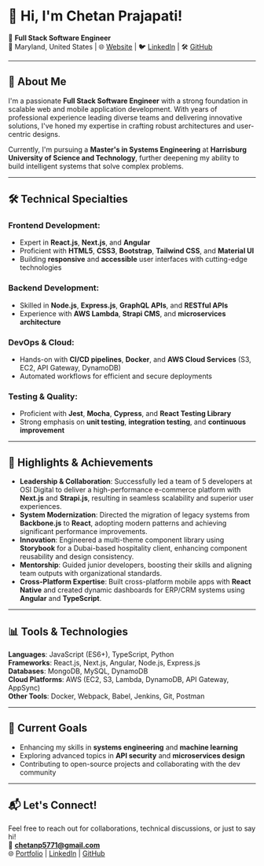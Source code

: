 # 👋 Hi, I'm Chetan Prajapati!

🎯 **Full Stack Software Engineer**  
📍 Maryland, United States | 🌐 [Website](https://www.chetanp.com) | 🐦 [LinkedIn](https://www.linkedin.com/in/chetan-prajapati-se/) | 🛠️ [GitHub](https://github.com/itschetan09)  

---

## 🚀 About Me

I'm a passionate **Full Stack Software Engineer** with a strong foundation in scalable web and mobile application development. With years of professional experience leading diverse teams and delivering innovative solutions, I've honed my expertise in crafting robust architectures and user-centric designs.

Currently, I'm pursuing a **Master's in Systems Engineering** at **Harrisburg University of Science and Technology**, further deepening my ability to build intelligent systems that solve complex problems.

---

## 🛠 Technical Specialties

### Frontend Development:
- Expert in **React.js**, **Next.js**, and **Angular**
- Proficient with **HTML5**, **CSS3**, **Bootstrap**, **Tailwind CSS**, and **Material UI**
- Building **responsive** and **accessible** user interfaces with cutting-edge technologies

### Backend Development:
- Skilled in **Node.js**, **Express.js**, **GraphQL APIs**, and **RESTful APIs**
- Experience with **AWS Lambda**, **Strapi CMS**, and **microservices architecture**

### DevOps & Cloud:
- Hands-on with **CI/CD pipelines**, **Docker**, and **AWS Cloud Services** (S3, EC2, API Gateway, DynamoDB)
- Automated workflows for efficient and secure deployments

### Testing & Quality:
- Proficient with **Jest**, **Mocha**, **Cypress**, and **React Testing Library**
- Strong emphasis on **unit testing**, **integration testing**, and **continuous improvement**

---

## 🌟 Highlights & Achievements

- **Leadership & Collaboration**: Successfully led a team of 5 developers at OSI Digital to deliver a high-performance e-commerce platform with **Next.js** and **Strapi.js**, resulting in seamless scalability and superior user experiences.
- **System Modernization**: Directed the migration of legacy systems from **Backbone.js** to **React**, adopting modern patterns and achieving significant performance improvements.
- **Innovation**: Engineered a multi-theme component library using **Storybook** for a Dubai-based hospitality client, enhancing component reusability and design consistency.
- **Mentorship**: Guided junior developers, boosting their skills and aligning team outputs with organizational standards.
- **Cross-Platform Expertise**: Built cross-platform mobile apps with **React Native** and created dynamic dashboards for ERP/CRM systems using **Angular** and **TypeScript**.

---

## 📊 Tools & Technologies
**Languages**: JavaScript (ES6+), TypeScript, Python  
**Frameworks**: React.js, Next.js, Angular, Node.js, Express.js  
**Databases**: MongoDB, MySQL, DynamoDB  
**Cloud Platforms**: AWS (EC2, S3, Lambda, DynamoDB, API Gateway, AppSync)  
**Other Tools**: Docker, Webpack, Babel, Jenkins, Git, Postman  

---

## 🌱 Current Goals
- Enhancing my skills in **systems engineering** and **machine learning**  
- Exploring advanced topics in **API security** and **microservices design**  
- Contributing to open-source projects and collaborating with the dev community  

---

## 📬 Let's Connect!
Feel free to reach out for collaborations, technical discussions, or just to say hi!  
📧 **chetanp5771@gmail.com**  
🌐 [Portfolio](https://www.chetanp.com) | [LinkedIn](https://www.linkedin.com/in/chetan-prajapati-se/) | [GitHub](https://github.com/itschetan09)
